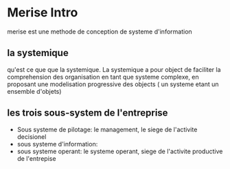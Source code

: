 # Merise Intro

merise est une methode de conception de systeme d'information

## la systemique

qu'est ce que que la systemique. La systemique a pour object de faciliter la comprehension des organisation en tant que systeme complexe, en proposant une modelisation progressive des objects ( un systeme etant un ensemble d'objets)

## les trois sous-system de l'entreprise

- Sous systeme de pilotage: le management, le siege de l'activite decisionel
- sous systeme d'information: 
- sous systeme operant: le systeme operant, siege de l'activite productive de l'entrepise

